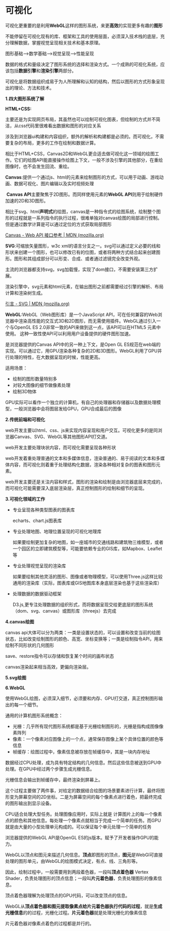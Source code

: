# 可视化

可视化更重要的是利用**WebGL**这样的图形系统，来更**高效**的实现更多有趣的**图形**

不能停留在可视化现有的库、框架和工具的使用层面，必须深入技术栈的底层，充分理解数据，掌握视觉呈现相关技术和基本原理。

图形基础-->数学基础-->视觉呈现-->性能呈现

数据的格式和量级决定了图形系统的选择和渲染方式。一个成熟的可视化系统，应该包括**数据引擎**和**渲染引擎**两部分。

可视化是将数据组织成易于为人所理解和认知的结构，然后以图形的方式形象呈现出的理论、方法和技术。

**1.四大图形系统了解**

**HTML+CSS:**

主要还是为实现网页布局，其虽然也可以绘制可视化图表，但绘制的方式并不简洁，从css代码里很难看出数据和图形的对应关系

涉及到浏览器ui构建和内容组织，额外的解析和构建都是必须的。而可视化，不需要复杂的布局，更多的工作在绘制和数据计算。

相比于HTML+CSS，Canvas2D和WebGL更合适去做可视化这一领域的绘图工作。它们的绘图API能直接操作绘图上下文，一般不涉及引擎的其他部分，在重绘图像时，也不会发生回流、重绘。

**Canvas**:提供一个通过js、html的<canvas>元素来绘制图形的方式，可以用于动画、游戏动画、数据可视化、图片编辑以及实时视频处理

​           **Canvas API**主要聚焦于2D图形。而同样使用<canvas>元素的**WebGL API**则用于绘制硬件加速的2D和3D图形。

相比于svg、html**声明式**的绘图，canvas是一种指令式的绘图系统，绘制整个图形的过程就是一系列指令的执行过程，很难单独对canvas绘图的局部进行控制。但是通过数学计算是可以通过定位的方式获取局部图形

[Canvas - Web API 接口参考 | MDN (mozilla.org)](https://developer.mozilla.org/zh-CN/docs/Web/API/Canvas_API)

**SVG**:可缩放矢量图形，w3c xml的语言分支之一。svg可以通过定义必要的线和形状来创建一个图形，也可以修改已有的位图，或者将两种方式结合起来创建图形。图形和其组成部分可以形变、合成、或者通过滤镜完全改变外观。

主流的浏览器都支持svg，svg加载慢，实现了dom接口，不需要安装第三方扩展。

渲染引擎中，svg元素和html元素，在输出图形之前都需要经过引擎的解析、布局计算和渲染树生成。

[引言 - SVG | MDN (mozilla.org)](https://developer.mozilla.org/zh-CN/docs/Web/SVG/Tutorial/Introduction)

**WebGL**:WebGL（Web图形库）是一个JavaScript API，可在任何兼容的Web浏览器中渲染高性能的交互式3D和2D图形，而无需使用插件。WebGL通过引入一个与OpenGL ES 2.0非常一致的API来做到这一点，该API可以在HTML5 [<canvas>](https://developer.mozilla.org/zh-CN/docs/Web/HTML/Element/canvas)元素中使用。 这种一致性使API可以利用用户设备提供的硬件图形加速。

是浏览器提供的Canvas API中的另一种上下文，是Open GL ES规范在web端的实现。可以通过它，用GPU渲染各种复杂的2D和3D图形。WebGL利用了GPU并行处理的特性，在大数据呈现的时候，性能更高。

适用场景：

* 绘制的图形数量特别多
* 对较大图像的细节做像素处理
* 绘制3D物体

GPU实际可以看作一个独立的计算机，有自己的处理器和存储器以及数据处理模型，一般浏览器中会将图层发给GPU，GPU合成最后的图像

**2.传统前端和可视化**

web开发主要以html、css、js来实现内容呈现和用户交互。可视化更多的是同浏览器Canvas、SVG、WebGL等其他图形API打交道。

web开发主要处理块状内容，而可视化需要呈现各种形状

web开发着重处理普通的文本和多媒体信息，渲染普通的、易于阅读的文本和多媒体内容，而可视化则着重于处理结构化数据，渲染各种相对复杂的图表和图形元素。

web开发主要还是关注内容和样式，图形的渲染和绘制是由浏览器底层来完成的，而可视化可能需要深入底层渲染层，真正控制图形的绘制和细节的呈现。

**3.可视化领域的工作**

* 专业呈现各种类型图表的图表库

  echarts、chart.js图表库

* 专业处理地图、地理位置呈现的可视化地理库

  如果要绘制更加复杂的地图，如一座城市的交通线路和建筑物三维模型，或者一个园区的立即建筑模型等，可能要依赖专业的GIS库，如Mapbox、Leaflet等

* 专业处理视觉呈现的渲染库

  如果要绘制其他灵活的图形、图像或者物理模型，可以使用Three.js这样比较通用的渲染库（实际，图表库或GIS地图库本身底层渲染也基于这些渲染库）

* 处理数据的数据驱动框架

  D3.js,更专注处理数据的组织形式，而将数据呈现交给更底层的图形系统（dom、svg、canvas）或图形库（threejs）去完成

**4.canvas绘图**

canvas api大体可以分为两类：一类是设置状态的，可以设置和改变当前的绘图状态，比如改变绘制图形的颜色、高宽、坐标变换等；一类是绘制指令API，用来绘制不同形状的几何图形

save、restore指令可以存储和恢复某个时间的画布状态

canvas渲染起来相当高效，更偏向渲染层。

**5.svg绘图**

**6.WebGL**

使用WebGL绘图，必须深入细节，必须要和内存、GPU打交道，真正控制图形输出的每一个细节。

通用的计算机图形系统概念：

* 光栅：几乎所有现代图形系统都是基于光栅绘制图形的，光栅是指构成图像像素阵列
* 像素：一个像素对应图像上的一个点，通常保存图像上某个具体位置的颜色等信息
* 帧缓存：绘图过程中，像素信息被存放在帧缓存中，其是一块内存地址

数据经过CPU处理，成为具有特定结构的几何信息。然后这些信息被送到GPU中处理。在GPU中经过两个步骤生成光栅信息。

光栅信息会输出到帧缓存中，最终渲染到屏幕上。

这个过程主要做了两件事，对给定的数据结合绘图的场景要素进行计算，最终将图形变为屏幕空间的2D坐标。二是为屏幕空间的每个像素点进行着色，把最终完成的图形输出到显示设备。

CPU适合处理大型任务。处理图像应用时，实际上就是 计算图片上的每一个像素点的颜色和其他信息。每处理一个像素点就相当于完成一个简单的任务。而GPU就是由大量的小型处理单元构成的。可以保证每个单元处理一个简单的任务

浏览器提供的WebGL API是OpenGL ES的js版本。赋予了开发者操作GPU的能力。

WebGL以顶点和图元来描述几何信息。**顶点**即图形的顶点，**图元**是WebGl可直接处理的图形单元，由WebGL的绘图模式决定，有点、线、三角形等。

因此，绘制过程中，一般需要用到两段着色器，一段叫**顶点着色器** Vertex Shader，负责处理图形的顶点信息；一段叫**片元着色器**，负责处理图形的像素信息。

顶点着色器理解为处理顶点的GPU代码，可以改变顶点的信息。

WebGL从**顶点着色器和图元提取像素点给片元着色器执行代码的过程**，就是**生成光栅信息**的的过程，光栅化过程。**片元着色器**就是处理光栅化的像素信息

片元着色器对像素点着色的过程都是并行的。













